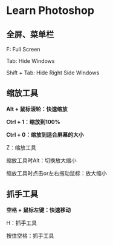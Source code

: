 # Learn Photoshop

## 全屏、菜单栏

F: Full Screen

Tab: Hide Windows

Shift + Tab: Hide Right Side Windows

## 缩放工具

**Alt + 鼠标滚轮：快速缩放**

**Ctrl + 1：缩放到100%**

**Ctrl + 0：缩放到适合屏幕的大小**

Z：缩放工具

缩放工具时Alt：切换放大缩小

缩放工具时点击or左右拖动鼠标：放大缩小

## 抓手工具

**空格 + 鼠标左键：快速移动**

H：抓手工具

按住空格：抓手工具

